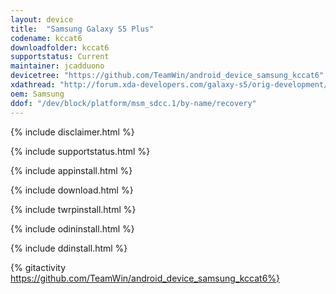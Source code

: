 ```yaml
---
layout: device
title:  "Samsung Galaxy S5 Plus"
codename: kccat6
downloadfolder: kccat6
supportstatus: Current
maintainer: jcadduono
devicetree: "https://github.com/TeamWin/android_device_samsung_kccat6"
xdathread: "http://forum.xda-developers.com/galaxy-s5/orig-development/recovery-team-win-recovery-project-t3350160"
oem: Samsung
ddof: "/dev/block/platform/msm_sdcc.1/by-name/recovery"
---
```


{% include disclaimer.html %}

{% include supportstatus.html %}

{% include appinstall.html %}

{% include download.html %}

{% include twrpinstall.html %}

{% include odininstall.html %}

{% include ddinstall.html %}

{% gitactivity  https://github.com/TeamWin/android_device_samsung_kccat6%}
